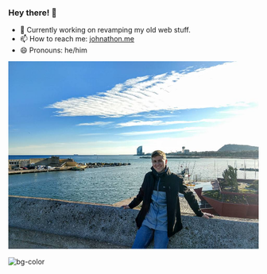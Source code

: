 ### Hey there! 👋

- 💬 Currently working on revamping my old web stuff.
- 📫 How to reach me: [johnathon.me](https://johnathon.me)
- 😄 Pronouns: he/him

![I smile, like a lot haha.](https://raw.githubusercontent.com/heyjohncorbin/heyjohncorbin/master/john-smile.jpg)

![bg-color](#e4eeff)
